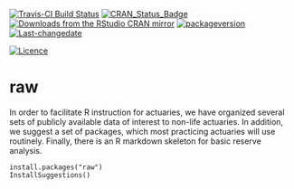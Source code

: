 [![Travis-CI Build
Status](https://travis-ci.org/PirateGrunt/raw_package.svg?branch=master)](https://travis-ci.org/PirateGrunt/raw_package)
[![CRAN\_Status\_Badge](http://www.r-pkg.org/badges/version/raw)](https://cran.r-project.org/package=raw)
[![Downloads from the RStudio CRAN
mirror](http://cranlogs.r-pkg.org/badges/grand-total/raw)](https://cran.r-project.org/package=raw)
[![packageversion](https://img.shields.io/badge/Package%20version-0.1.1-orange.svg?style=flat-square)](commits/master)
[![Last-changedate](https://img.shields.io/badge/last%20change-2017--07--07-yellowgreen.svg)](/commits/master)

[![Licence](https://img.shields.io/badge/licence-CC0-blue.svg)](http://choosealicense.com/licenses/cc0-1.0/)

raw
===

In order to facilitate R instruction for actuaries, we have organized
several sets of publicly available data of interest to non-life
actuaries. In addition, we suggest a set of packages, which most
practicing actuaries will use routinely. Finally, there is an R markdown
skeleton for basic reserve analysis.

    install.packages("raw")
    InstallSuggestions()
